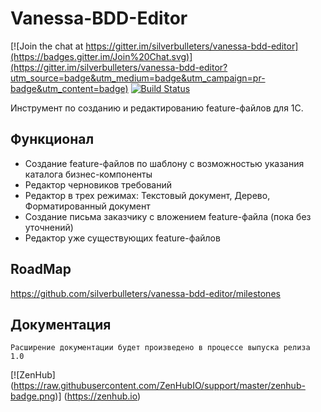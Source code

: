 ﻿# Vanessa-BDD-Editor




[![Join the chat at https://gitter.im/silverbulleters/vanessa-bdd-editor](https://badges.gitter.im/Join%20Chat.svg)](https://gitter.im/silverbulleters/vanessa-bdd-editor?utm_source=badge&utm_medium=badge&utm_campaign=pr-badge&utm_content=badge) 
[![Build Status](http://ci.silverbulleters.org/buildStatus/icon?job=Vanessa-Impact-and-Spec-Develop)](http://ci.silverbulleters.org/job/Vanessa-Impact-and-Spec-Develop/)

Инструмент по созданию и редактированию feature-файлов для 1С.

## Функционал

* Создание feature-файлов по шаблону с возможностью указания каталога бизнес-компоненты
* Редактор черновиков требований
* Редактор в трех режимах: Текстовый документ, Дерево, Форматированный документ
* Создание письма заказчику с вложением feature-файла (пока без уточнений)
* Редактор уже существующих feature-файлов

## RoadMap

https://github.com/silverbulleters/vanessa-bdd-editor/milestones


## Документация

```
Расширение документации будет произведено в процессе выпуска релиза 1.0
```

[![ZenHub] (https://raw.githubusercontent.com/ZenHubIO/support/master/zenhub-badge.png)] (https://zenhub.io)
